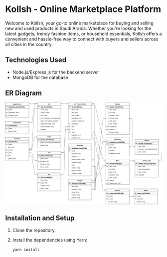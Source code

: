 # Kollsh - Online Marketplace Platform

Welcome to Kollsh, your go-to online marketplace for buying and selling new and used products in Saudi Arabia. Whether you're looking for the latest gadgets, trendy fashion items, or household essentials, Kollsh offers a convenient and hassle-free way to connect with buyers and sellers across all cities in the country.

## Technologies Used

- Node.js/Express.js for the backend server
- MongoDB for the database

## ER Diagram

![ER Diagram](./public/images/er.png)

## Installation and Setup

1. Clone the repository.

2. Install the dependencies using Yarn:

   ```shell
   yarn install
   ```
